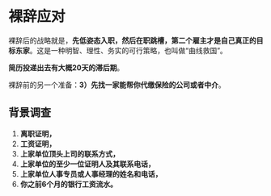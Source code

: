 # 裸辞应对

裸辞后的战略就是，**先低姿态入职，然后在职跳槽，第二个雇主才是自己真正的目标东家**。这是一种明智、理性、务实的可行策略，也叫做“曲线救国”。

**简历投递出去有大概20天的滞后期**。

裸辞前的另一个准备：**3）先找一家能帮你代缴保险的公司或者中介**。

## **背景调查**

1. **离职证明，**
2. **工资证明，**
3. **上家单位顶头上司的联系方式，**
4. **上家单位的至少一位证明人及其联系电话，**
5. **上家单位人事专员或人事经理的姓名和电话，**
6. **你之前6个月的银行工资流水。**

